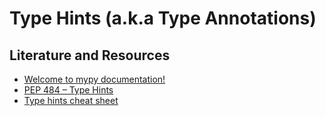 # Type Hints (a.k.a Type Annotations)

## Literature and Resources

 - [Welcome to mypy documentation!](https://mypy.readthedocs.io/en/stable/index.html)
 - [PEP 484 – Type Hints](https://peps.python.org/pep-0484/)
 - [Type hints cheat sheet](https://mypy.readthedocs.io/en/stable/cheat_sheet_py3.html#cheat-sheet-py3)